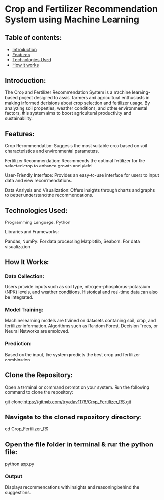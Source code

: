 # Crop and Fertilizer Recommendation System using Machine Learning

## Table of contents:
- [Introduction](#introduction)
- [Features](#features)
- [Technologies Used](#technologies_used)
- [How it works](#how_it_works)
## Introduction:

The Crop and Fertilizer Recommendation System is a machine learning-based project designed to assist farmers and agricultural enthusiasts in making informed decisions about crop selection and fertilizer usage. By analyzing soil properties, weather conditions, and other environmental factors, this system aims to boost agricultural productivity and sustainability.

## Features:

Crop Recommendation: Suggests the most suitable crop based on soil characteristics and environmental parameters.

Fertilizer Recommendation: Recommends the optimal fertilizer for the selected crop to enhance growth and yield.

User-Friendly Interface: Provides an easy-to-use interface for users to input data and view recommendations.

Data Analysis and Visualization: Offers insights through charts and graphs to better understand the recommendations.

## Technologies Used:

Programming Language: Python

Libraries and Frameworks:

Pandas, NumPy: For data processing
Matplotlib, Seaborn: For data visualization

## How It Works:

### Data Collection:

Users provide inputs such as soil type, nitrogen-phosphorus-potassium (NPK) levels, and weather conditions.
Historical and real-time data can also be integrated.

### Model Training:

Machine learning models are trained on datasets containing soil, crop, and fertilizer information.
Algorithms such as Random Forest, Decision Trees, or Neural Networks are employed.

### Prediction:

Based on the input, the system predicts the best crop and fertilizer combination.

## Clone the Repository:
Open a terminal or command prompt on your system.
Run the following command to clone the repository:

git clone https://github.com/tryadav1176/Crop_Fertilizer_RS.git

## Navigate to the cloned repository directory:

cd Crop_Fertilizer_RS

## Open the file folder in terminal & run the python file:

python app.py 

### Output:

Displays recommendations with insights and reasoning behind the suggestions.

